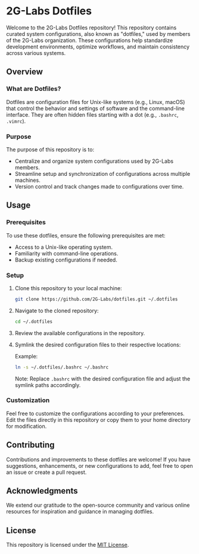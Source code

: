 # 2G-Labs Dotfiles

Welcome to the 2G-Labs Dotfiles repository! This repository contains curated system configurations, also known as "dotfiles," used by members of the 2G-Labs organization. These configurations help standardize development environments, optimize workflows, and maintain consistency across various systems.

## Overview

### What are Dotfiles?

Dotfiles are configuration files for Unix-like systems (e.g., Linux, macOS) that control the behavior and settings of software and the command-line interface. They are often hidden files starting with a dot (e.g., `.bashrc`, `.vimrc`).

### Purpose

The purpose of this repository is to:

- Centralize and organize system configurations used by 2G-Labs members.
- Streamline setup and synchronization of configurations across multiple machines.
- Version control and track changes made to configurations over time.

## Usage

### Prerequisites

To use these dotfiles, ensure the following prerequisites are met:

- Access to a Unix-like operating system.
- Familiarity with command-line operations.
- Backup existing configurations if needed.

### Setup

1. Clone this repository to your local machine:

    ```bash
    git clone https://github.com/2G-Labs/dotfiles.git ~/.dotfiles
    ```

2. Navigate to the cloned repository:

    ```bash
    cd ~/.dotfiles
    ```

3. Review the available configurations in the repository.

4. Symlink the desired configuration files to their respective locations:

    Example:
    ```bash
    ln -s ~/.dotfiles/.bashrc ~/.bashrc
    ```

    Note: Replace `.bashrc` with the desired configuration file and adjust the symlink paths accordingly.

### Customization

Feel free to customize the configurations according to your preferences. Edit the files directly in this repository or copy them to your home directory for modification.

## Contributing

Contributions and improvements to these dotfiles are welcome! If you have suggestions, enhancements, or new configurations to add, feel free to open an issue or create a pull request.

## Acknowledgments

We extend our gratitude to the open-source community and various online resources for inspiration and guidance in managing dotfiles.

## License

This repository is licensed under the [MIT License](LICENSE).
